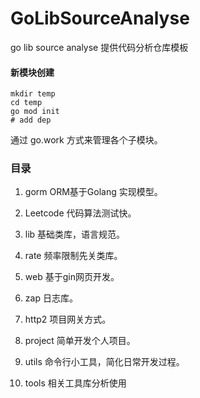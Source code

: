 # GoLibSourceAnalyse
go lib source analyse
提供代码分析仓库模板

#### 新模块创建
```shell
mkdir temp
cd temp
go mod init
# add dep
```

通过 go.work 方式来管理各个子模块。

### 目录
1. gorm ORM基于Golang 实现模型。

2. Leetcode 代码算法测试快。

3. lib 基础类库，语言规范。

4. rate 频率限制先关类库。

5. web 基于gin网页开发。

6. zap 日志库。

7. http2 项目网关方式。

8. project 简单开发个人项目。

9. utils 命令行小工具，简化日常开发过程。

10. tools 相关工具库分析使用
